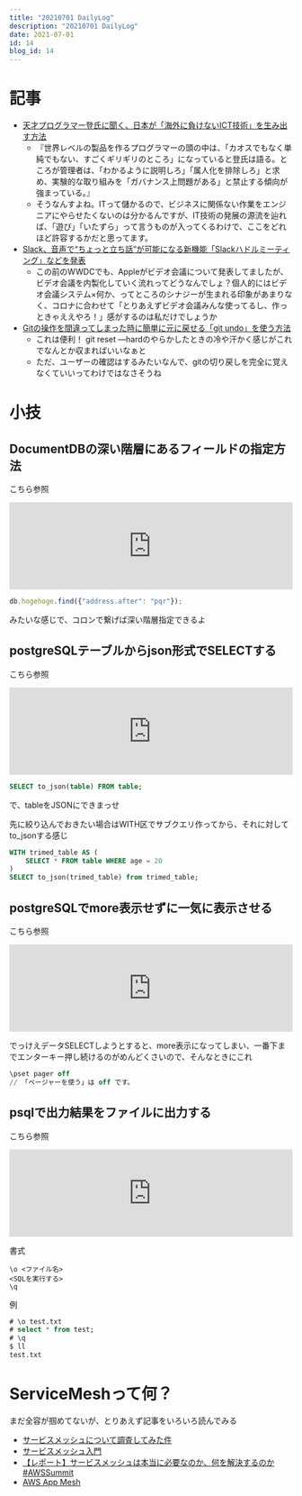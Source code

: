 ```yaml
---
title: "20210701 DailyLog"
description: "20210701 DailyLog"
date: 2021-07-01
id: 14
blog_id: 14
---
```


# 記事
- [天才プログラマー登氏に聞く、日本が「海外に負けないICT技術」を生み出す方法](https://www.sbbit.jp/article/bitsp/62690)
    - 『世界レベルの製品を作るプログラマーの頭の中は、「カオスでもなく単純でもない、すごくギリギリのところ」になっていると登氏は語る。ところが管理者は、「わかるように説明しろ」「属人化を排除しろ」と求め、実験的な取り組みを「ガバナンス上問題がある」と禁止する傾向が強まっている。』
    - そうなんすよね。ITって儲かるので、ビジネスに関係ない作業をエンジニアにやらせたくないのは分かるんですが、IT技術の発展の源流を辿れば、「遊び」「いたずら」って言うものが入ってくるわけで、ここをどれほど許容するかだと思ってます。
- [Slack、音声で“ちょっと立ち話”が可能になる新機能「Slackハドルミーティング」などを発表](https://internet.watch.impress.co.jp/docs/news/1335210.html)
    - この前のWWDCでも、Appleがビデオ会議について発表してましたが、ビデオ会議を内製化していく流れってどうなんでしょ？個人的にはビデオ会議システム×何か、ってところのシナジーが生まれる印象があまりなく、コロナに合わせて「とりあえずビデオ会議みんな使ってるし、作っときゃええやろ！」感がするのは私だけでしょうか
- [Gitの操作を間違ってしまった時に簡単に元に戻せる「git undo」を使う方法](https://gigazine.net/news/20210701-git-undo/)
    - これは便利！ git reset —hardのやらかしたときの冷や汗かく感じがこれでなんとか収まればいいなぁと
    - ただ、ユーザーの確認はするみたいなんで、gitの切り戻しを完全に覚えなくていいってわけではなさそうね

# 小技
## DocumentDBの深い階層にあるフィールドの指定方法

こちら参照  
<iframe 
  class="hatenablogcard" 
  style="width:100%;height:155px;max-width:680px;"
  src="https://hatenablog-parts.com/embed?url=https://qiita.com/asuzuki2008/items/d7f4ae343d46b5272688" 
  width="300" height="150" frameborder="0" scrolling="no">
</iframe>

```jsx
db.hogehoge.find({"address.after": "pqr"});
```
みたいな感じで、コロンで繋げば深い階層指定できるよ

## postgreSQLテーブルからjson形式でSELECTする
こちら参照  
<iframe 
  class="hatenablogcard" 
  style="width:100%;height:155px;max-width:680px;"
  src="https://hatenablog-parts.com/embed?url=https://solutionware.jp/blog/2016/06/23/postgresql%E3%83%86%E3%83%BC%E3%83%96%E3%83%AB%E3%81%8B%E3%82%89json%E5%BD%A2%E5%BC%8F%E3%81%A7select%E3%81%99%E3%82%8B%E5%B0%8F%E3%83%8D%E3%82%BF/" 
  width="300" height="150" frameborder="0" scrolling="no">
</iframe>

```sql
SELECT to_json(table) FROM table;
```

で、tableをJSONにできまっせ

先に絞り込んでおきたい場合はWITH区でサブクエリ作ってから、それに対してto_jsonする感じ

```sql
WITH trimed_table AS (
    SELECT * FROM table WHERE age = 20
)
SELECT to_json(trimed_table) from trimed_table;
```

## postgreSQLでmore表示せずに一気に表示させる

こちら参照  
<iframe 
  class="hatenablogcard" 
  style="width:100%;height:155px;max-width:680px;"
  src="https://hatenablog-parts.com/embed?url=https://db.just4fun.biz/?PostgreSQL/psql%E8%A1%A8%E7%A4%BA%E3%81%A7more%E8%A1%A8%E7%A4%BA%E3%81%9C%E3%81%9A%E4%B8%80%E5%BA%A6%E3%81%AB%E8%A1%A8%E7%A4%BA%E3%81%99%E3%82%8B%E6%96%B9%E6%B3%95" 
  width="300" height="150" frameborder="0" scrolling="no">
</iframe>

でっけえデータSELECTしようとすると、more表示になってしまい、一番下までエンターキー押し続けるのがめんどくさいので、そんなときにこれ

```sql
\pset pager off
// 「ページャーを使う」は off です。
```

## psqlで出力結果をファイルに出力する

こちら参照
<iframe 
  class="hatenablogcard" 
  style="width:100%;height:155px;max-width:680px;"
  src="https://hatenablog-parts.com/embed?url=https://yohei-a.hatenablog.jp/entry/20170812/1502524439" 
  width="300" height="150" frameborder="0" scrolling="no">
</iframe>

書式

```
\o <ファイル名>
<SQLを実行する>
\q
```

例

```sql
# \o test.txt
# select * from test;
# \q
$ ll
test.txt
```

# ServiceMeshって何？

まだ全容が掴めてないが、とりあえず記事をいろいろ読んでみる  
- [サービスメッシュについて調査してみた件](https://qiita.com/mamomamo/items/92085e0e508e18bc8532)
- [サービスメッシュ入門](https://www.netone.co.jp/knowledge-center/netone-blog/20200715-1/)
- [【レポート】サービスメッシュは本当に必要なのか、何を解決するのか #AWSSummit](https://dev.classmethod.jp/articles/aws-summit-2019-servicemesh-necessity/)
- [AWS App Mesh](https://aws.amazon.com/jp/app-mesh/?aws-app-mesh-blogs.sort-by=item.additionalFields.createdDate&aws-app-mesh-blogs.sort-order=desc&whats-new-cards.sort-by=item.additionalFields.postDateTime&whats-new-cards.sort-order=desc)